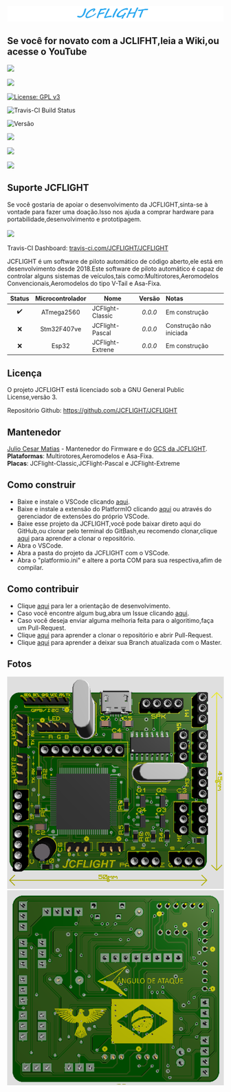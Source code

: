 ![JCFLIGHT](Docs/Logo.png)

## Se você for novato com a JCLIFHT,leia a Wiki,ou acesse o YouTube
[<img src="https://img.shields.io/badge/GitHub-100000?style=for-the-badge&logo=github&logoColor=white">](https://github.com/JCFLIGHT/JCFLIGHT/wiki)

[<img src="https://img.shields.io/badge/YouTube-FF0000?style=for-the-badge&logo=youtube&logoColor=white">](https://www.youtube.com/channel/UC6kk7H1CiaPVv4iKVGS9GsA)

[![License: GPL v3](https://img.shields.io/badge/License-GPLv3-blue.svg)](https://www.gnu.org/licenses/gpl-3.0)

![Travis-CI Build Status](https://travis-ci.com/JCFLIGHT/JCFLIGHT.svg?branch=master)

![Versão](https://img.shields.io/badge/version-1.0.0-blue)

[<img src="https://img.shields.io/badge/C%2B%2B-00599C?style=for-the-badge&logo=c%2B%2B&logoColor=white">]()

[<img src="https://img.shields.io/badge/Python-3776AB?style=for-the-badge&logo=python&logoColor=white">]()

[<img src="https://img.shields.io/badge/Visual_Studio_Code-0078D4?style=for-the-badge&logo=visual%20studio%20code&logoColor=white">]()

## Suporte JCFLIGHT
Se você gostaria de apoiar o desenvolvimento da JCFLIGHT,sinta-se à vontade para fazer uma doação.Isso nos ajuda a comprar hardware para portabilidade,desenvolvimento e prototipagem.<br/><br/>
[<img src="https://img.shields.io/badge/sponsor-30363D?style=for-the-badge&logo=GitHub-Sponsors&logoColor=#white">](https://www.paypal.com/donate?business=SQZHMV2JMJBTA&item_name=Ajude+o+projeto+da+JCFLIGHT+a+se+manter+vivo.&currency_code=BRL)

Travis-CI Dashboard: [travis-ci.com/JCFLIGHT/JCFLIGHT](https://travis-ci.com/JCFLIGHT/JCFLIGHT)

JCFLIGHT é um software de piloto automático de código aberto,ele está em desenvolvimento desde 2018.Este software de piloto automático é capaz de controlar alguns sistemas de veículos,tais como:Multirotores,Aeromodelos Convencionais,Aeromodelos do tipo V-Tail e Asa-Fixa.

| Status | Microcontrolador | Nome | Versão | Notas |
| :----: | :-------: | ---- | :-----: | :---- |
| :heavy_check_mark:  | ATmega2560 | JCFlight-Classic | *0.0.0* | Em construção |
| :x:  | Stm32F407ve | JCFlight-Pascal | *0.0.0* | Construção não iniciada |
| :x:  | Esp32 | JCFlight-Extrene | *0.0.0* | Em construção |

## Licença

O projeto JCFLIGHT está licenciado sob a GNU General Public License,versão 3.

Repositório Github: https://github.com/JCFLIGHT/JCFLIGHT

## Mantenedor

[Julio Cesar Matias](https://github.com/JulioCesarMatias) - Mantenedor do Firmware e do [GCS da JCFLIGHT](https://github.com/JCFLIGHT/JCLFIGHTGCS).                                                      
**Plataformas**: Multirotores,Aeromodelos e Asa-Fixa.                                                                    
**Placas**: JCFlight-Classic,JCFlight-Pascal e JCFlight-Extreme

## Como construir

- Baixe e instale o VSCode clicando [aqui](https://visualstudio.microsoft.com/pt-br/downloads/).
- Baixe e instale a extensão do PlatformIO clicando [aqui](https://platformio.org/platformio-ide) ou através do gerenciador de extensões do próprio VSCode.
- Baixe esse projeto da JCFLIGHT,você pode baixar direto aqui do GitHub,ou clonar pelo terminal do GitBash,eu recomendo clonar,clique [aqui](https://github.com/JCFLIGHT/JCFLIGHT/blob/master/Docs/GitBash.md) para aprender a clonar o repositório.
- Abra o VSCode.
- Abra a pasta do projeto da JCFLIGHT com o VSCode.
- Abra o "platformio.ini" e altere a porta COM para sua respectiva,afim de compilar.

## Como contribuir

- Clique [aqui](https://github.com/JCFLIGHT/JCFLIGHT/blob/master/Docs/Development.md) para ler a orientação de desenvolvimento.
- Caso você encontre algum bug,abra um Issue clicando [aqui](https://github.com/JCFLIGHT/JCFLIGHT/issues).
- Caso você deseja enviar alguma melhoria feita para o algoritimo,faça um Pull-Request.
- Clique [aqui](https://github.com/JCFLIGHT/JCFLIGHT/blob/master/Docs/GitBash.md) para aprender a clonar o repositório e abrir Pull-Request.
- Clique [aqui](https://github.com/JCFLIGHT/JCFLIGHT/blob/master/Docs/Branch.md) para aprender a deixar sua Branch atualizada com o Master.

## Fotos

![JCFLIGHT](Docs/Front.png)
![JCFLIGHT](Docs/Back.png)